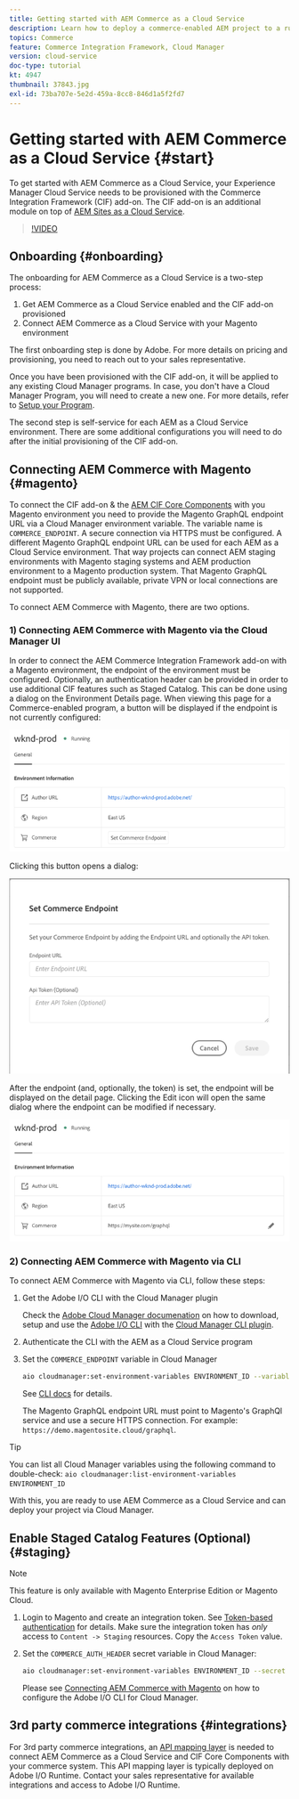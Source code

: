 ```yaml
---
title: Getting started with AEM Commerce as a Cloud Service
description: Learn how to deploy a commerce-enabled AEM project to a running AEM as a Cloud service environment. Use features of Adobe Cloud Manager and a CI/CD pipeline to build the Venia reference storefront to a running environment.
topics: Commerce
feature: Commerce Integration Framework, Cloud Manager
version: cloud-service
doc-type: tutorial
kt: 4947
thumbnail: 37843.jpg
exl-id: 73ba707e-5e2d-459a-8cc8-846d1a5f2fd7
---
```

# Getting started with AEM Commerce as a Cloud Service {#start}

To get started with AEM Commerce as a Cloud Service, your Experience Manager Cloud Service needs to be provisioned with the Commerce Integration Framework (CIF) add-on. The CIF add-on is an additional module on top of [AEM Sites as a Cloud Service](https://docs.adobe.com/content/help/en/experience-manager-cloud-service/sites/home.html).

>[!VIDEO](https://video.tv.adobe.com/v/37843?quality=12&learn=on)

## Onboarding {#onboarding}

The onboarding for AEM Commerce as a Cloud Service is a two-step process:

1. Get AEM Commerce as a Cloud Service enabled and the CIF add-on provisioned
2. Connect AEM Commerce as a Cloud Service with your Magento environment

The first onboarding step is done by Adobe. For more details on pricing and provisioning, you need to reach out to your sales representative.

Once you have been provisioned with the CIF add-on, it will be applied to any existing Cloud Manager programs. In case, you don't have a Cloud Manager Program, you will need to create a new one. For more details, refer to [Setup your Program](https://docs.adobe.com/content/help/en/experience-manager-cloud-manager/using/getting-started/setting-up-program.html).

The second step is self-service for each AEM as a Cloud Service environment. There are some additional configurations you will need to do after the initial provisioning of the CIF add-on.

## Connecting AEM Commerce with Magento {#magento}

To connect the CIF add-on & the [AEM CIF Core Components](https://github.com/adobe/aem-core-cif-components) with you Magento environment you need to provide the Magento GraphQL endpoint URL via a Cloud Manager environment variable. The variable name is `COMMERCE_ENDPOINT`. A secure connection via HTTPS must be configured.
A different Magento GraphQL endpoint URL can be used for each AEM as a Cloud Service environment. That way projects can connect AEM staging environments with Magento staging systems and AEM production environment to a Magento production system. That Magento GraphQL endpoint must be publicly available, private VPN or local connections are not supported.

To connect AEM Commerce with Magento, there are two options.

### 1) Connecting AEM Commerce with Magento via the Cloud Manager UI

In order to connect the AEM Commerce Integration Framework add-on with a Magento environment, the endpoint of the environment must be configured. Optionally, an authentication header can be provided in order to use additional CIF features such as Staged Catalog. This can be done using a dialog on the Environment Details page. When viewing this page for a Commerce-enabled program, a button will be displayed if the endpoint is not currently configured:

![Eco Friendly Badge Final Implementation](/help/commerce-cloud/assets/commerce-cmui.png)

Clicking this button opens a dialog:

![Eco Friendly Badge Final Implementation](/help/commerce-cloud/assets/commerce-cm-endpoint.png)
   
After the endpoint (and, optionally, the token) is set, the endpoint will be displayed on the detail page. Clicking the Edit icon will open the same dialog where the endpoint can be modified if necessary.

![Eco Friendly Badge Final Implementation](/help/commerce-cloud/assets/commerce-cmui-done.png)

### 2) Connecting AEM Commerce with Magento via CLI

To connect AEM Commerce with Magento via CLI, follow these steps:

1. Get the Adobe I/O CLI with the Cloud Manager plugin

    Check the [Adobe Cloud Manager documenation](https://docs.adobe.com/content/help/en/experience-manager-cloud-manager/using/introduction-to-cloud-manager.html) on how to download, setup and use the [Adobe I/O CLI](https://github.com/adobe/aio-cli) with the [Cloud Manager CLI plugin](https://github.com/adobe/aio-cli-plugin-cloudmanager).

2. Authenticate the CLI with the AEM as a Cloud Service program

3. Set the `COMMERCE_ENDPOINT` variable in Cloud Manager

    ```bash
    aio cloudmanager:set-environment-variables ENVIRONMENT_ID --variable COMMERCE_ENDPOINT "<Magento GraphQL endpoint URL>"
    ```

    See [CLI docs](https://github.com/adobe/aio-cli-plugin-cloudmanager#aio-cloudmanagerset-environment-variables-environmentid) for details.

    The Magento GraphQL endpoint URL must point to Magento's GraphQl service and use a secure HTTPS connection. For example: `https://demo.magentosite.cloud/graphql`.

>[!TIP]
>
>You can list all Cloud Manager variables using the following command to double-check: `aio cloudmanager:list-environment-variables ENVIRONMENT_ID`

With this, you are ready to use AEM Commerce as a Cloud Service and can deploy your project via Cloud Manager.

## Enable Staged Catalog Features (Optional) {#staging}

>[!NOTE]
>
>This feature is only available with Magento Enterprise Edition or Magento Cloud.

1. Login to Magento and create an integration token. See [Token-based authentication](https://devdocs.magento.com/guides/v2.4/get-started/authentication/gs-authentication-token.html#integration-tokens) for details. Make sure the integration token has *only* access to `Content -> Staging` resources. Copy the `Access Token` value.

1. Set the `COMMERCE_AUTH_HEADER` secret variable in Cloud Manager:

    ```bash
    aio cloudmanager:set-environment-variables ENVIRONMENT_ID --secret COMMERCE_AUTH_HEADER "Authorization: Bearer <Access Token>"
    ```

    Please see [Connecting AEM Commerce with Magento](#magento) on how to configure the Adobe I/O CLI for Cloud Manager.

## 3rd party commerce integrations {#integrations}

For 3rd party commerce integrations, an [API mapping layer](architecture/third-party.md) is needed to connect AEM Commerce as a Cloud Service and CIF Core Components with your commerce system. This API mapping layer is typically deployed on Adobe I/O Runtime. Contact your sales representative for available integrations and access to Adobe I/O Runtime.
